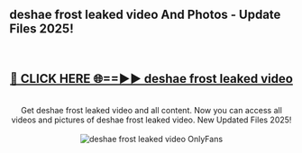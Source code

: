 <h2>deshae frost leaked video And Photos - Update Files 2025!</h2>
<br>
<div align="center">
<h2><a href="https://linkcuts.com/hfmhzwbr" rel="nofollow">🔴 CLICK HERE 🌐==►► deshae frost leaked video</a></h2>
<br>
Get deshae frost leaked video and all content. Now you can access all videos and pictures of deshae frost leaked video. New Updated Files 2025!
<br>
<br>
<a href="https://linkcuts.com/hfmhzwbr" rel="nofollow" data-target="animated-image.originalLink"><img src="https://i.ibb.co.com/WyWwxjT/player-gif2.gif" alt="deshae frost leaked video OnlyFans" style="max-width: 100%; display: inline-block;" data-target="animated-image.originalImage"></a>
</div>
<br>